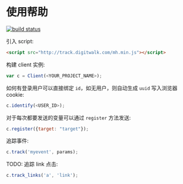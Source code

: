 # 使用帮助

[![build status](http://gitlab.digitwalk.com/ci/projects/12/status.png?ref=master)](http://gitlab.digitwalk.com/ci/projects/12?ref=master)

引入 script:

```html
<script src="http://track.digitwalk.com/mh.min.js"></script>
```

构建 client 实例:

```javascript
var c = Client(<YOUR_PROJECT_NAME>);
```

如何有登录用户可以直接绑定 `id`，如无用户，则自动生成 `uuid` 写入浏览器 cookie:

```javascript
c.identify(<USER_ID>);
```

对于每次都要发送的变量可以通过 `register` 方法发送:

```javascript
c.register({target: "target"});
```

追踪事件:

```javascript
c.track('myevent', params);
```

TODO: 追踪 link 点击:

```javascript
c.track_links('a', 'link');
```